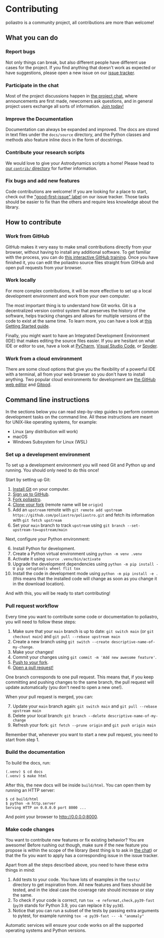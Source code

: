 # Contributing

poliastro is a community project, all contributions are more than welcome!

## What you can do

### Report bugs

Not only things can break, but also different people have
different use cases for the project. If you find anything that doesn't
work as expected or have suggestions, please open a new issue on our
[issue tracker](https://github.com/poliastro/poliastro/issues).

### Participate in the chat

Most of the project discussions happen in [the project chat](http://chat.poliastro.space/),
where announcements are first made, newcomers ask questions,
and in general project users exchange all sorts of information.
[Join today!](http://chat.poliastro.space/)

### Improve the Documentation

Documentation can always be expanded and improved.
The docs are stored in text files under the `docs/source` directory,
and the Python classes and methods also feature inline docs
in the form of docstrings.

### Contribute your research scripts

We would love to give your Astrodynamics scripts a home!
Please head to [our `contrib/` directory](https://github.com/poliastro/poliastro/tree/main/contrib)
for further information.

### Fix bugs and add new features

Code contributions are welcome! If you are looking for a place to start,
check out the ["good-first-issue" label](https://github.com/poliastro/poliastro/labels/good%20first%20issue)
on our issue tracker. Those tasks should be easier to fix than the others
and require less knowledge about the library.

## How to contribute

### Work from GitHub

GitHub makes it very easy to make small contributions
directly from your browser, without having to install any additional software.
To get familiar with the process, you can do
[this interactive GitHub training](https://lab.github.com/githubtraining/introduction-to-github).
Once you have finished it, you can edit the poliastro source files
straight from GitHub and open pull requests from your browser.

### Work locally

For more complex contributions, it will be more effective
to set up a local development environment and work from your own computer.

The most important thing is to understand how Git works. Git is a decentralized
version control system that preserves the history of the software, helps
tracking changes and allows for multiple versions of the code to exist
at the same time. To learn more, you can have a look at
[this Getting Started guide](https://docs.github.com/en/get-started/getting-started-with-git).

Finally, you might want to have an Integrated Development Environment (IDE)
that makes editing the source files easier.
If you are hesitant on what IDE or editor to use,
have a look at [PyCharm](https://www.jetbrains.com/pycharm/),
[Visual Studio Code](https://code.visualstudio.com/),
or [Spyder](https://www.spyder-ide.org/).

### Work from a cloud environment

There are some cloud options that give you
the flexibility of a powerful IDE with a terminal,
all from your web browser so you don't have to install anything.
Two popular cloud environments for development are
[the GitHub web editor](https://github.dev/poliastro/poliastro)
and [Gitpod](https://gitpod.io/#https://github.com/poliastro/poliastro/).

## Command line instructions

In the sections below you can read step-by-step guides to
perform common development tasks on the command line.
All these instructions are meant for UNIX-like operating systems,
for example:

- Linux (any distribution will work)
- macOS
- Windows Subsystem for Linux (WSL)

### Set up a development environment

To set up a development environment you will need Git and Python
up and running. You should only need to do this once!

Start by setting up Git:

1. [Install Git](https://git-scm.com/) on your computer.
2. [Sign up to GitHub](https://github.com/).
3. [Fork poliastro](https://help.github.com/articles/fork-a-repo/).
4. [Clone your fork](https://help.github.com/articles/cloning-a-repository/)
   (remote name will be `origin`)
5. Add an `upstream` remote with `git remote add upstream https://github.com/poliastro/poliastro.git`
   and fetch its information with `git fetch upstream`
6. Set your `main` branch to track `upstream` using `git branch --set-upstream-to=upstream/main`

Next, configure your Python environment:

6. Install Python for development.
7. Create a Python virtual environment using `python -m venv .venv`
8. Activate it using `source .venv/bin/activate`
9. Upgrade the development dependencies using `python -m pip install -U pip setuptools wheel flit tox`
10. Install the code in development mode using `python -m pip install -e .`
    (this means that the installed code will change as soon as you change it in the
    download location).

And with this, you will be ready to start contributing!

### Pull request workflow

Every time you want to contribute some code or documentation to poliastro,
you will need to follow these steps:

1. Make sure that your `main` branch is up to date: `git switch main`
   (or `git checkout main`) and `git pull --rebase upstream main`
2. Create a new branch using `git switch --create descriptive-name-of-my-change`.
3. Make your changes!
4. Commit your changes using `git commit -m 'Add new awesome feature'`.
5. [Push to your fork](https://help.github.com/articles/pushing-to-a-remote/).
6. [Open a pull request!](https://help.github.com/articles/creating-a-pull-request/)

One branch corresponds to one pull request. This means that,
if you keep committing and pushing changes to the same branch,
the pull request will update automatically (you don't need to open a new one!).

When your pull request is merged, you can:

7. Update your `main` branch again: `git switch main` and `git pull --rebase upstream main`
8. Delete your local branch: `git branch --delete descriptive-name-of-my-change`
9. Refresh your fork: `git fetch --prune origin` and `git push origin main`

Remember that, whenever you want to start a new pull request,
you need to start from step 1.

### Build the documentation

To build the docs, run:

```console
(.venv) $ cd docs
(.venv) $ make html
```

After this, the new docs will be inside `build/html`. You can open them
by running an HTTP server:

```console
$ cd build/html
$ python -m http.server
Serving HTTP on 0.0.0.0 port 8000 ...
```

And point your browser to <http://0.0.0.0:8000>.

### Make code changes

You want to contribute new features or fix existing behavior? You are awesome!
Before rushing out though, make sure if the new feature you propose
is within the scope of the library (best thing is to ask in
[the chat](http://chat.poliastro.space/))
or that the fix you want to apply has a corresponding issue in the issue tracker.

Apart from all the steps described above, you need to have these extra things in mind:

1. Add tests to your code. You have lots of examples in the `tests/` directory
   to get inspiration from. All new features and fixes should be tested,
   and in the ideal case the coverage rate should increase or stay the same.
2. To check if your code is correct, run `tox -e reformat,check,py39-fast`
   (`py39` stands for Python 3.9, you can replace it by `py38`).
3. Notice that you can run a subset of the tests by
   passing extra arguments to pytest, for example running
   `tox -e py39-fast -- -k "anomaly"`

Automatic services will ensure your code works
on all the supported operating systems and Python versions.
